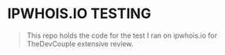 # IPWHOIS.IO TESTING

> This repo holds the code for the test I ran on ipwhois.io for TheDevCouple extensive review.
